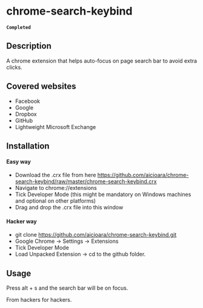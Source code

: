chrome-search-keybind
=====================

**` Completed `**


Description
-----------
A chrome extension that helps auto-focus on page search bar to avoid extra clicks.


Covered websites
----------------

* Facebook
* Google
* Dropbox
* GitHub
* Lightweight Microsoft Exchange

Installation
------------

#### Easy way

* Download the .crx file from here https://github.com/aicioara/chrome-search-keybind/raw/master/chrome-search-keybind.crx
* Navigate to chrome://extensions
* Tick Developer Mode (this might be mandatory on Windows machines and optional on other platforms)
* Drag and drop the .crx file into this window

#### Hacker way

* git clone https://github.com/aicioara/chrome-search-keybind.git
* Google Chrome -> Settings -> Extensions
* Tick Developer Mode
* Load Unpacked Extension -> cd to the github folder.


Usage
-----
Press alt + s and the search bar will be on focus.

From hackers for hackers.
